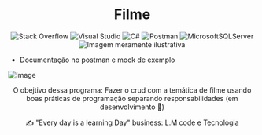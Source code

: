 <h1 align="center"> Filme </h1> 

<div align="center">

![Stack Overflow](https://img.shields.io/badge/-Stackoverflow-FE7A16?style=for-the-badge&logo=stack-overflow&logoColor=white)
![Visual Studio](https://img.shields.io/badge/Visual%20Studio-5C2D91.svg?style=for-the-badge&logo=visual-studio&logoColor=white)
![C#](https://img.shields.io/badge/c%23-%23239120.svg?style=for-the-badge&logo=c-sharp&logoColor=white)
![Postman](https://img.shields.io/badge/Postman-FF6C37?style=for-the-badge&logo=postman&logoColor=white)
![MicrosoftSQLServer](https://img.shields.io/badge/Microsoft%20SQL%20Sever-CC2927?style=for-the-badge&logo=microsoft%20sql%20server&logoColor=white)
![Imagem meramente ilustrativa](https://www.rollingstone.com/wp-content/uploads/2022/10/HorrorMovieList.jpg?w=1600&h=900&crop=1)

</div>

- Documentação no postman e mock de exemplo

![image](https://user-images.githubusercontent.com/83149455/201504361-fa29a353-772a-47c0-bc7e-74ec77a47ed7.png?w=1600&h=900&crop=1)

<div align="center">
O obejtivo dessa programa: Fazer o crud com a temática de filme usando boas práticas de programação separando responsabilidades 
(em desenvolvimento 👷)

✍ "Every day is a learning Day" business: L.M code e Tecnologia
</div>
